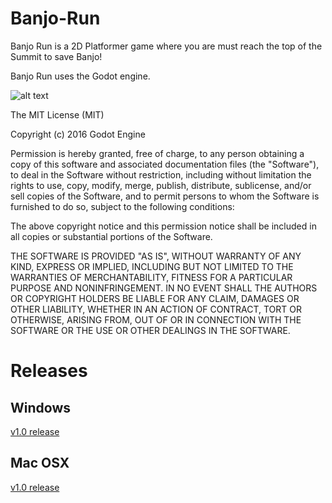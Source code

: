 # Banjo-Run
Banjo Run is a 2D Platformer game where you are must reach the top of the Summit to save Banjo!

Banjo Run uses the Godot engine.

![alt text](https://raw.githubusercontent.com/Noah670/Banjo-Run/blob/master/Windows/BanjoRun.png)

The MIT License (MIT)

Copyright (c) 2016 Godot Engine

Permission is hereby granted, free of charge, to any person obtaining a copy
of this software and associated documentation files (the "Software"), to deal
in the Software without restriction, including without limitation the rights
to use, copy, modify, merge, publish, distribute, sublicense, and/or sell
copies of the Software, and to permit persons to whom the Software is
furnished to do so, subject to the following conditions:

The above copyright notice and this permission notice shall be included in all
copies or substantial portions of the Software.

THE SOFTWARE IS PROVIDED "AS IS", WITHOUT WARRANTY OF ANY KIND, EXPRESS OR
IMPLIED, INCLUDING BUT NOT LIMITED TO THE WARRANTIES OF MERCHANTABILITY,
FITNESS FOR A PARTICULAR PURPOSE AND NONINFRINGEMENT. IN NO EVENT SHALL THE
AUTHORS OR COPYRIGHT HOLDERS BE LIABLE FOR ANY CLAIM, DAMAGES OR OTHER
LIABILITY, WHETHER IN AN ACTION OF CONTRACT, TORT OR OTHERWISE, ARISING FROM,
OUT OF OR IN CONNECTION WITH THE SOFTWARE OR THE USE OR OTHER DEALINGS IN THE
SOFTWARE.

# Releases
## Windows 
[v1.0 release](https://github.com/Noah670/Banjo-Run/releases/tag/V1.0)
## Mac OSX
[v1.0 release](https://github.com/Noah670/Banjo-Run/releases/tag/v1.0)
